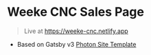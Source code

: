# Weeke CNC Sales Page
> Live at https://weeke-cnc.netlify.app

- Based on Gatsby v3 [Photon Site Template](https://html5up.net/photon)

